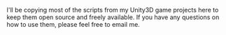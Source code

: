 I'll be copying most of the scripts from my Unity3D game projects here to keep them open source and freely available. If you have any questions on how to use them, please feel free to email me.